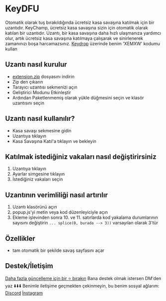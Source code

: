 # KeyDFU
 Otomatik olarak tuş bırakıldığında ücretsiz kasa savaşına katılmak için bir uzantıdır.
 KeyChamp, ücretsiz kasa savaşına sizin için otomatik olarak katılan bir uzantıdır. Uzantı, bir kasa savaşına daha hızlı ulaşmanıza yardımcı olur, artık ücretsiz kasa savaşına katılmaya çalışarak ve sinirlenerek zamanınızı boşa harcamazsınız.
 [Keydrop](https://key-drop.com/?code=XEMXW) üzerinde benim 'XEMXW' kodumu kullan
## Uzantı nasıl kurulur
- [extension.zip](github.com/denemexe/KeyDFU/releases/) dosyasını indirin
- Zip den çıkarın
- Tarayıcı uzantısı sekmenizi açın
- Geliştirici Modunu Etkinleştir
- Ardından Paketlenmemiş olarak yükle düğmesini seçin ve klasör uzantısını seçin
## Uzantı nasıl kullanılır?
- Kasa savaşı sekmesine gidin
- Uzantıya tıklayın
- Kasa Savaşına Katıl'a tıklayın ve bekleyin
## Katılmak istediğiniz vakaları nasıl değiştirirsiniz
1. Uzantıya tıklayın
2. Ayarlar simgesine tıklayın
3. İstediğiniz vakaları seçin
## Uzantının verimliliği nasıl artırılır
1. Uzantı klasörünü açın
2. popup.js'yi metin veya kod düzenleyiciyle açın
3. Ekleme işlevinden sonra 10. ve 11. satırlarda kod yakalama durumlarının sayısını değiştirin
``... splice(0, burada --> 3))`` varsayılan olarak 3'tür
## Özellikler
- tam otomatik bir şekilde savaş sayfasını açar

## Destek/İletişim
[Daha fazla güncelleme için bir ⭐ bırakın](github.com/denemexe/KeyDFU/stargazers)
Bana destek olmak istersen DM'den yaz ⬇️⬇️⬇️
Benimle iletişime geçmekten çekinmeyin, bu benim sosyal ağlarım:
[Discord](https://discord.gg/zipkin)
[İnstagram](https://www.instagram.com/bkayi19/)
